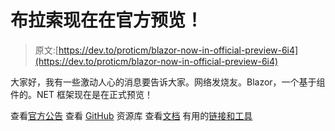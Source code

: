 # 布拉索现在在官方预览！

> 原文:[https://dev.to/proticm/blazor-now-in-official-preview-6i4](https://dev.to/proticm/blazor-now-in-official-preview-6i4)

大家好，我有一些激动人心的消息要告诉大家。网络发烧友。Blazor，一个基于组件的。NET 框架现在是在正式预览！

查看[官方公告](https://devblogs.microsoft.com/aspnet/blazor-now-in-official-preview/)
查看 [GitHub](https://github.com/aspnet/Blazor) 资源库
查看[文档](https://dotnet.microsoft.com/apps/aspnet/web-apps/client)
有用的[链接和工具](https://github.com/AdrienTorris/awesome-blazor)